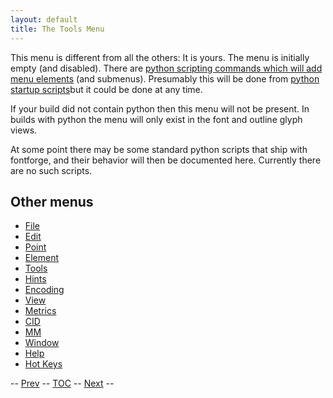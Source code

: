```yaml
---
layout: default
title: The Tools Menu
---
```



This menu is different from all the others: It is yours. The menu is
initially empty (and disabled). There are [python scripting commands
which will add menu elements](python.html#python-init-scripts) (and
submenus). Presumably this will be done from [python startup
scripts](python.html#starts)but it could be done at any time.

If your build did not contain python then this menu will not be present.
In builds with python the menu will only exist in the font and outline
glyph views.

At some point there may be some standard python scripts that ship with
fontforge, and their behavior will then be documented here. Currently
there are no such scripts.

Other menus
-----------

-   [File](filemenu.html)
-   [Edit](editmenu.html)
-   [Point](pointmenu.html)
-   [Element](elementmenu.html)
-   [Tools](toolsmenu.html)
-   [Hints](hintsmenu.html)
-   [Encoding](encodingmenu.html)
-   [View](viewmenu.html)
-   [Metrics](metricsmenu.html)
-   [CID](cidmenu.html)
-   [MM](mmmenu.html)
-   [Window](windowmenu.html)
-   [Help](helpmenu.html)
-   [Hot Keys](HotKeys.html)

-- [Prev](elementmenu.html) -- [TOC](overview.html) --
[Next](hintsmenu.html) --


